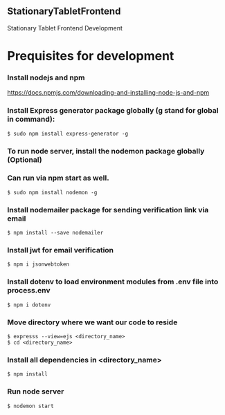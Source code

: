 ## StationaryTabletFrontend
Stationary Tablet Frontend Development

# Prequisites for development
### Install nodejs and npm ###
https://docs.npmjs.com/downloading-and-installing-node-js-and-npm

### Install Express generator package globally (g stand for global in command): ###
```shell_session
$ sudo npm install express-generator -g
```

### To run node server, install the nodemon package globally (Optional) ###
### Can run via npm start as well.
```shell_session
$ sudo npm install nodemon -g
```

### Install nodemailer package for sending verification link via email ###
```shell_session
$ npm install --save nodemailer
```

### Install jwt for email verification  ###
```shell_session
$ npm i jsonwebtoken
```

### Install dotenv to load environment modules from .env file into process.env  ###
```shell_session
$ npm i dotenv
```

### Move directory where we want our code to reside ###
```shell_session
$ expresss --view=ejs <directory_name>
$ cd <directory_name>
```

### Install all dependencies in <directory_name> ###
```shell_session
$ npm install
```

### Run node server ###
```shell_session
$ nodemon start
```
